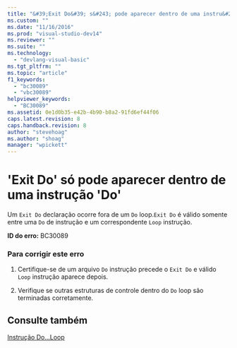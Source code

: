 ```yaml
---
title: "&#39;Exit Do&#39; s&#243; pode aparecer dentro de uma instru&#231;&#227;o &#39;Do&#39; | Microsoft Docs"
ms.custom: ""
ms.date: "11/16/2016"
ms.prod: "visual-studio-dev14"
ms.reviewer: ""
ms.suite: ""
ms.technology: 
  - "devlang-visual-basic"
ms.tgt_pltfrm: ""
ms.topic: "article"
f1_keywords: 
  - "bc30089"
  - "vbc30089"
helpviewer_keywords: 
  - "BC30089"
ms.assetid: 0e1d0b35-e42b-4b90-b8a2-91fd6ef44f06
caps.latest.revision: 8
caps.handback.revision: 8
author: "stevehoag"
ms.author: "shoag"
manager: "wpickett"
---
```

# &#39;Exit Do&#39; s&#243; pode aparecer dentro de uma instru&#231;&#227;o &#39;Do&#39;
Um `Exit Do` declaração ocorre fora de um `Do` loop.`Exit Do` é válido somente entre uma `Do` de instrução e um correspondente `Loop` instrução.  
  
 **ID do erro:** BC30089  
  
### Para corrigir este erro  
  
1.  Certifique\-se de um arquivo `Do` instrução precede o `Exit Do` e válido `Loop` instrução aparece depois.  
  
2.  Verifique se outras estruturas de controle dentro do `Do` loop são terminadas corretamente.  
  
## Consulte também  
 [Instrução Do...Loop](../../visual-basic/language-reference/statements/do-loop-statement.md)